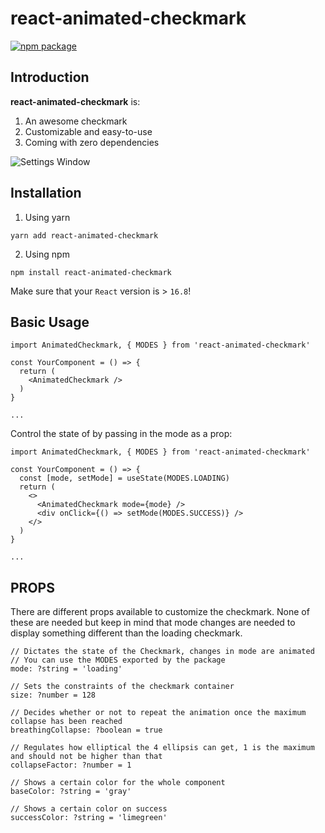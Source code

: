 # react-animated-checkmark

[![npm package][npm-badge]][npm]

## Introduction

**react-animated-checkmark** is:

1. An awesome checkmark
2. Customizable and easy-to-use
3. Coming with zero dependencies

![Settings Window](https://raw.github.com/janketj/react-animated-checkmark/master/demo/screenshots/demo.gif)

## Installation

1. Using yarn

```yarn add react-animated-checkmark```

2. Using npm

```npm install react-animated-checkmark```

Make sure that your `React` version is > `16.8`!

[npm-badge]: https://img.shields.io/npm/v/npm-package.png?style=flat-square
[npm]: https://www.npmjs.org/package/react-animated-checkmark

## Basic Usage

```
import AnimatedCheckmark, { MODES } from 'react-animated-checkmark'

const YourComponent = () => {
  return (
    <AnimatedCheckmark />
  )
}

...
``` 
Control the state of by passing in the mode as a prop:

```
import AnimatedCheckmark, { MODES } from 'react-animated-checkmark'

const YourComponent = () => {
  const [mode, setMode] = useState(MODES.LOADING)
  return (
    <>
      <AnimatedCheckmark mode={mode} />
      <div onClick={() => setMode(MODES.SUCCESS)} />
    </>
  )
}

...
```

## PROPS

There are different props available to customize the checkmark. None of these are needed but keep in mind that mode changes are needed to display something different than the loading checkmark.

```
// Dictates the state of the Checkmark, changes in mode are animated
// You can use the MODES exported by the package
mode: ?string = 'loading'

// Sets the constraints of the checkmark container
size: ?number = 128

// Decides whether or not to repeat the animation once the maximum collapse has been reached
breathingCollapse: ?boolean = true

// Regulates how elliptical the 4 ellipsis can get, 1 is the maximum and should not be higher than that
collapseFactor: ?number = 1

// Shows a certain color for the whole component
baseColor: ?string = 'gray'

// Shows a certain color on success
successColor: ?string = 'limegreen'
